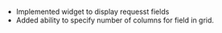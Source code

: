 - Implemented widget to display requesst fields
- Added ability to specify number of columns for field in grid.
